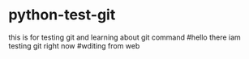 # python-test-git
this is for testing git and learning about git command
#hello there iam testing git right now
#wditing from web
